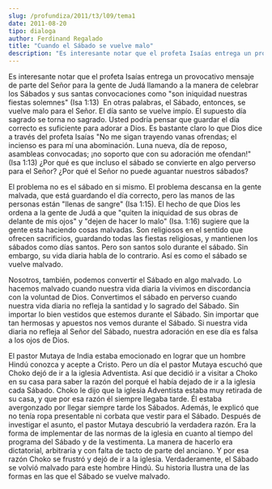```yaml
---
slug: /profundiza/2011/t3/l09/tema1
date: 2011-08-20
tipo: dialoga
author: Ferdinand Regalado
title: "Cuando el Sábado se vuelve malo"
description: "Es interesante notar que el profeta Isaías entrega un provocativo mensaje de  parte del Señor para la gente de Judá llamando a la manera de celebrar los  Sábados y sus santas convocaciones como “son iniquidad nuestras fiestas  solemnes” (Isa 1:13) En otras palabras, el Sábado,..."
---
```


Es interesante notar que el profeta Isaías entrega un provocativo mensaje de parte del Señor para la gente de Judá llamando a la manera de celebrar los Sábados y sus santas convocaciones como "son iniquidad nuestras fiestas solemnes" (Isa 1:13)  En otras palabras, el Sábado, entonces, se vuelve malo para el Señor. El día santo se vuelve impío. El supuesto día sagrado se torna no sagrado. Usted podría pensar que guardar el día correcto es suficiente para adorar a Dios. Es bastante claro lo que Dios dice a través del profeta Isaías "No me sigan trayendo vanas ofrendas; el incienso es para mí una abominación. Luna nueva, día de reposo, asambleas convocadas; ¡no soporto que con su adoración me ofendan!" (Isa 1:13) ¿Por qué es que incluso el sábado se convierte en algo perverso para el Señor? ¿Por qué el Señor no puede aguantar nuestros sábados?

El problema no es el sábado en si mismo. El problema descansa en la gente malvada, que está guardando el día correcto, pero las manos de las personas están "llenas de sangre" (Isa 1:15). El hecho de que Dios les ordena a la gente de Judá a que "quiten la iniquidad de sus obras de delante de mis ojos" y "dejen de hacer lo malo" (Isa. 1:16) sugiere que la gente esta haciendo cosas malvadas. Son religiosos en el sentido que ofrecen sacrificios, guardando todas las fiestas religiosas, y mantienen los sábados como días santos. Pero son santos solo durante el sábado. Sin embargo, su vida diaria habla de lo contrario. Así es como el sábado se vuelve malvado.

Nosotros, también, podemos convertir el Sábado en algo malvado. Lo hacemos malvado cuando nuestra vida diaria la vivimos en discordancia con la voluntad de Dios. Convertimos el sábado en perverso cuando nuestra vida diaria no refleja la santidad y lo sagrado del Sábado. Sin importar lo bien vestidos que estemos durante el Sábado. Sin importar que tan hermosas y apuestos nos vemos durante el Sábado. Si nuestra vida diaria no refleja al Señor del Sábado, nuestra adoración en ese día es falsa a los ojos de Dios.

El pastor Mutaya de India estaba emocionado en lograr que un hombre Hindú conozca y acepte a Cristo. Pero un día el pastor Mutaya escuchó que Choko dejó de ir a la iglesia Adventista. Así que decidió ir a visitar a Choko en su casa para saber la razón del porqué el había dejado de ir a la iglesia cada Sábado. Choko le dijo que la iglesia Adventista estaba muy retirada de su casa, y que por esa razón él siempre llegaba tarde. Él estaba avergonzado por llegar siempre tarde los Sábados. Además, le explicó que no tenía ropa presentable ni corbata que vestir para el Sábado. Después de investigar el asunto, el pastor Mutaya descubrió la verdadera razón. Era la forma de implementar de las normas de la iglesia en cuanto al tiempo del programa del Sábado y de la vestimenta. La manera de hacerlo era dictatorial, arbitraria y con falta de tacto de parte del anciano. Y por esa razón Choko se frustró y dejó de ir a la iglesia. Verdaderamente, el Sábado se volvió malvado para este hombre Hindú. Su historia Ilustra una de las formas en las que el Sábado se vuelve malvado.
